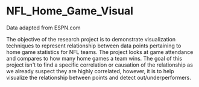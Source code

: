 # NFL_Home_Game_Visual

Data adapted from ESPN.com

The objective of the research project is to demonstrate visualization techniques to represent relationship between data points pertaining to home game statistics for NFL teams.  The project looks at game attendance and compares to how many home games a team wins. The goal of this project isn't to find a specific correlation or causation of the relationship as we already suspect they are highly correlated, however, it is to help visualize the relationship between points and detect out/underperformers. 

